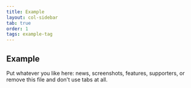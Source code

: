 ```yaml
---
title: Example
layout: col-sidebar
tab: true
order: 1
tags: example-tag
---
```


## Example

Put whatever you like here: news, screenshots, features, supporters, or remove this file and don't use tabs at all.
